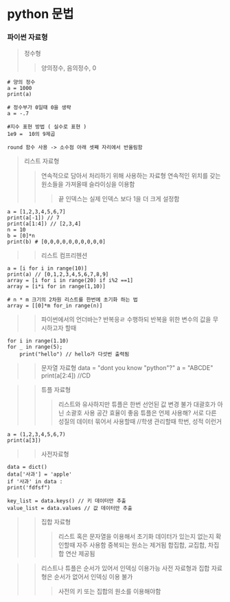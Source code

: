 python 문법
=============
### 파이썬 자료형
> 정수형
> > 양의정수, 음의정수, 0


    # 양의 정수
    a = 1000
    print(a)
    
    # 정수부가 0일때 0을 생략
    a = -.7
    
    #지수 표현 방법 ( 실수로 표현 )
    1e9 =  10의 9제곱
    
    round 함수 사용 -> 소수점 아래 셋째 자리에서 반올림함 

> 리스트 자료형
> > 연속적으로 담아서 처리하기 위해 사용하는 자료형
> > 연속적인 위치를 갖는 원소들을 가져올때 슬라이싱을 이용함 
> > > 끝 인덱스는 실제 인덱스 보다 1을 더 크게 설정함



    a = [1,2,3,4,5,6,7]
    print(a[-1]) // 7
    print(a[1:4]) // [2,3,4]
    n = 10
    b = [0]*n
    print(b) # [0,0,0,0,0,0,0,0,0,0]

>> 리스트 컴프리헨션


    a = [i for i in range(10)]
    print(a) // [0,1,2,3,4,5,6,7,8,9]
    array = [i for i in range(20) if i%2 ==1]
    array = [i*i for in range(1,10)]
    
    # n * m 크기의 2차원 리스트를 한번에 초기화 하는 법 
    array = [[0]*m for_in range(n)]
    
    
>> 파이썬에서의 언더바는? 반복응ㄹ 수행하되 반복을 위한 변수의 값을 무시하고자 할때 

    for i in range(1.10)
    for _ in range(5);
        print("hello") // hello가 다섯번 출력됨 
        
 >> 문자열 자료형
     data = "dont you know \"python\"?"
     a = "ABCDE"
     print(a[2:4]) //CD
     
>>튜플 자료형 
>>> 리스트와 유사하지만 튜플은 한번 선언된 값 변경 불가
>>> 대괄호가 아닌 소괄호 사용 
>>> 공간 효율이 좋음
>>> 튜플은 언제 사용해? 서로 다른 성질의 데이터 묶어서 사용할때 //학생 관리할때 학번, 성적 이런거

    a = (1,2,3,4,5,6,7)
    print(a[3])
    
>> 사전자료형

    data = dict()
    data['사과'] = 'apple'
    if '사과' in data :
    print('fdfsf")
        
    key_list = data.keys() // 키 데이터만 추출
    value_list = data.values // 값 데이터만 추출
    
>> 집합 자료형
>>> 리스트 혹은 문자열을 이용해서 초기화
>>> 데이터가 있는지 없는지 확인할때 자주 사용함
>>> 중복되는 원소는 제거됨
>>> 합집합, 교집합, 차집합 연산 제공됨

>> 리스트나 튜플은 순서가 있어서 인덱싱 이용가능
>> 사전 자료형과 집합 자료형은 순서가 없어서 인덱싱 이용 불가
>>> 사전의 키 또는 집합의 원소를 이용해야함
    
    
    
    

